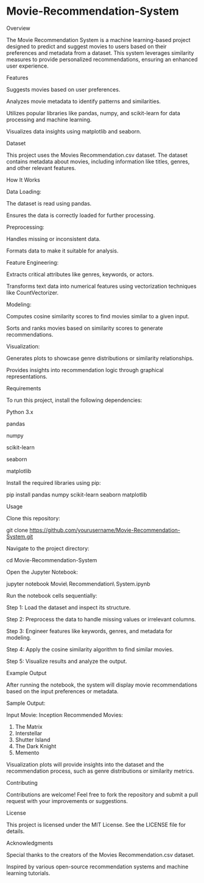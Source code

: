 # Movie-Recommendation-System

Overview

The Movie Recommendation System is a machine learning-based project designed to predict and suggest movies to users based on their preferences and metadata from a dataset. This system leverages similarity measures to provide personalized recommendations, ensuring an enhanced user experience.

Features

Suggests movies based on user preferences.

Analyzes movie metadata to identify patterns and similarities.

Utilizes popular libraries like pandas, numpy, and scikit-learn for data processing and machine learning.

Visualizes data insights using matplotlib and seaborn.

Dataset

This project uses the Movies Recommendation.csv dataset. The dataset contains metadata about movies, including information like titles, genres, and other relevant features.

How It Works

Data Loading:

The dataset is read using pandas.

Ensures the data is correctly loaded for further processing.

Preprocessing:

Handles missing or inconsistent data.

Formats data to make it suitable for analysis.

Feature Engineering:

Extracts critical attributes like genres, keywords, or actors.

Transforms text data into numerical features using vectorization techniques like CountVectorizer.

Modeling:

Computes cosine similarity scores to find movies similar to a given input.

Sorts and ranks movies based on similarity scores to generate recommendations.

Visualization:

Generates plots to showcase genre distributions or similarity relationships.

Provides insights into recommendation logic through graphical representations.

Requirements

To run this project, install the following dependencies:

Python 3.x

pandas

numpy

scikit-learn

seaborn

matplotlib

Install the required libraries using pip:

pip install pandas numpy scikit-learn seaborn matplotlib

Usage

Clone this repository:

git clone https://github.com/yourusername/Movie-Recommendation-System.git

Navigate to the project directory:

cd Movie-Recommendation-System

Open the Jupyter Notebook:

jupyter notebook Movie\ Recommendation\ System.ipynb

Run the notebook cells sequentially:

Step 1: Load the dataset and inspect its structure.

Step 2: Preprocess the data to handle missing values or irrelevant columns.

Step 3: Engineer features like keywords, genres, and metadata for modeling.

Step 4: Apply the cosine similarity algorithm to find similar movies.

Step 5: Visualize results and analyze the output.

Example Output

After running the notebook, the system will display movie recommendations based on the input preferences or metadata.

Sample Output:

Input Movie: Inception
Recommended Movies:
1. The Matrix
2. Interstellar
3. Shutter Island
4. The Dark Knight
5. Memento

Visualization plots will provide insights into the dataset and the recommendation process, such as genre distributions or similarity metrics.

Contributing

Contributions are welcome! Feel free to fork the repository and submit a pull request with your improvements or suggestions.

License

This project is licensed under the MIT License. See the LICENSE file for details.

Acknowledgments

Special thanks to the creators of the Movies Recommendation.csv dataset.

Inspired by various open-source recommendation systems and machine learning tutorials.





